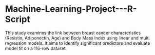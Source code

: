# Machine-Learning-Project---R-Script
This study examines the link between breast cancer characteristics (Resistin, Adiponectin, Age) and Body Mass Index using linear and multi regression models. It aims to identify significant predictors and evaluate model fit on a 116-row dataset.
